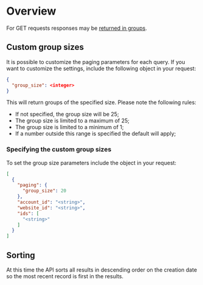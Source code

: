 # Overview

For GET requests responses may be [returned in groups](./results_paging.md).

## Custom group sizes

It is possible to customize the paging parameters for each query. If you want to customize the settings, include the following object in your request:

```JSON
{
  "group_size": <integer>
}
```

This will return groups of the specified size. Please note the following rules:

- If not specified, the group size will be 25;
- The group size is limited to a maximum of 25;
- The group size is limited to a minimum of 1;
- If a number outside this range is specified the default will apply;

### Specifying the custom group sizes

To set the group size parameters include the object in your request:

```JSON
[
  {
    "paging": {
      "group_size": 20
    },
    "account_id": "<string>",
    "website_id": "<string>",
    "ids": [
      "<string>"
    ]
  }
]
```

## Sorting

At this time the API sorts all results in descending order on the creation date so the most recent record is first in the results.
